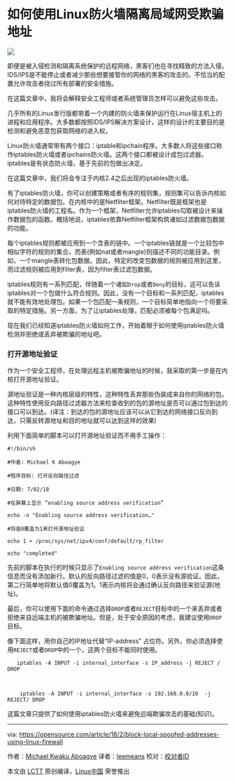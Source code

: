 如何使用Linux防火墙隔离局域网受欺骗地址
======

![](https://opensource.com/sites/default/files/styles/image-full-size/public/lead-images/EDU_UnspokenBlockers_1110_A.png?itok=x8A9mqVA)


即便是被入侵检测和隔离系统保护的远程网络，黑客们也在寻找精致的方法入侵。IDS/IPS是不能停止或者减少那些想要接管你的网络的黑客的攻击的。不恰当的配置允许攻击者绕过所有部署的安全措施。

在这篇文章中，我将会解释安全工程师或者系统管理员怎样可以避免这些攻击。

几乎所有的Linux发行版都带着一个内建的防火墙来保护运行在Linux宿主机上的进程和应用程序。大多数都按照IDS/IPS解决方案设计，这样的设计的主要目的是检测和避免恶意包获取网络的进入权。

Linux防火墙通常带有两个接口：iptable和ipchain程序。大多数人将这些接口称作iptables防火墙或者ipchains防火墙。这两个接口都被设计成包过滤器。iptables是有状态防火墙，基于先前的包做出决定。

在这篇文章中，我们将会专注于内核2.4之后出现的iptables防火墙。

有了iptables防火墙，你可以创建策略或者有序的规则集，规则集可以告诉内核如何对待特定的数据包。在内核中的是Netfilter框架。Netfilter既是框架也是iptables防火墙的工程名。作为一个框架，Netfilter允许iptables勾取被设计来操作数据包的函数。概括地说，iptables依靠Netfilter框架构筑诸如过滤数据包数据的功能。

每个iptables规则都被应用到一个含表的链中。一个iptables链就是一个比较包中相似字符的规则的集合。而表(例如nat或者mangle)则描述不同的功能目录。例如，一个mangle表转化包数据。因此，特定的改变包数据的规则被应用到这里，而过滤规则被应用到filter表，因为filter表过滤包数据。

iptables规则有一系列匹配，伴随着一个诸如`Drop`或者`Deny`的目标，这可以告诉iptables对一个包做什么符合规则。因此，没有一个目标和一系列匹配，iptables就不能有效地处理包。如果一个包匹配一条规则，一个目标简单地指向一个将要采取的特定措施。另一方面，为了让iptables处理，匹配必须被每个包满足吗。


现在我们已经知道iptables防火墙如何工作，开始着眼于如何使用iptables防火墙检测并拒绝或丢弃被欺骗的地址吧。

### 打开源地址验证

作为一个安全工程师，在处理远程主机被欺骗地址的时候，我采取的第一步是在内核打开源地址验证。

源地址验证是一种内核层级的特性，这种特性丢弃那些伪装成来自你的网络的包。这种特性使用反向路径过滤器方法来检查收到的包的源地址是否可以通过包到达的接口可以到达。(译注：到达的包的源地址应该可以从它到达的网络接口反向到达，只需反转源地址和目的地址就可以达到这样的效果)

利用下面简单的脚本可以打开源地址验证而不用手工操作：
```
#!/bin/sh

#作者: Michael K Aboagye

#程序目标: 打开反向路径过滤

#日期: 7/02/18

#在屏幕上显示 “enabling source address verification”

echo -n "Enabling source address verification…"

#将值0覆盖为1来打开源地址验证

echo 1 > /proc/sys/net/ipv4/conf/default/rp_filter

echo "completed"

```

先前的脚本在执行的时候只显示了`Enabling source address verification`这条信息而没有添加新行。默认的反向路径过滤的值是0，0表示没有源验证。因此，第二行简单地将默认值0覆盖为1。1表示内核将会通过确认反向路径来验证源(地址)。

最后，你可以使用下面的命令通过选择`DROP`或者`REJECT`目标中的一个来丢弃或者拒绝来自远端主机的被欺骗地址。但是，处于安全原因的考虑，我建议使用`DROP`目标。

像下面这样，用你自己的IP地址代替“IP-address” 占位符。另外，你必须选择使用`REJECT`或者`DROP`中的一个，这两个目标不能同时使用。
```
   iptables -A INPUT -i internal_interface -s IP_address -j REJECT / DROP  



    iptables -A INPUT -i internal_interface -s 192.168.0.0/16  -j REJECT/ DROP

```

这篇文章只提供了如何使用iptables防火墙来避免远端欺骗攻击的基础(知识)。

--------------------------------------------------------------------------------

via: https://opensource.com/article/18/2/block-local-spoofed-addresses-using-linux-firewall

作者：[Michael Kwaku Aboagye][a]
译者：[leemeans](https://github.com/leemeans)
校对：[校对者ID](https://github.com/校对者ID)

本文由 [LCTT](https://github.com/LCTT/TranslateProject) 原创编译，[Linux中国](https://linux.cn/) 荣誉推出

[a]:https://opensource.com/users/revoks
